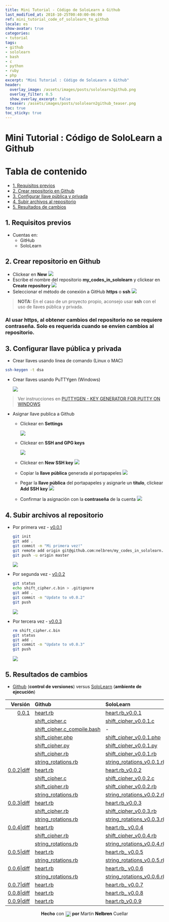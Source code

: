 ```yaml
---
title: Mini Tutorial - Código de SoloLearn a Github
last_modified_at: 2018-10-25T00:40:00-06:00
ref: mini_tutorial_code_of_sololearn_to_github
locale: es
show-avatar: true
categories:
- tutorial
tags:
- github
- sololearn
- bash
- c
- python
- ruby
- php
excerpt: "Mini Tutorial : Código de SoloLearn a Github"
header:
  overlay_image: /assets/images/posts/sololearn2github.png
  overlay_filter: 0.5
  show_overlay_excerpt: false
  teaser: /assets/images/posts/sololearn2github_teaser.png
toc: true
toc_sticky: true
---
```


# Mini Tutorial : Código de SoloLearn a Github

# Tabla de contenido
  * [1. Requisitos previos](#1)
  * [2. Crear repositorio en Github](#2)
  * [3. Configurar llave pública y privada](#3)
  * [4. Subir archivos al repositorio](#4)
  * [5. Resultados de cambios](#5)

## 1. Requisitos previos <a name="1"></a>
   - Cuentas en:
     - GitHub
     - SoloLearn

## 2. Crear repositorio en Github <a name="2"></a>
   - Clickear en **New**
     ![](images/new_repository_1.png)
   - Escribe el nombre del repositorio **my_codes_in_sololearn** y clickear en **Create repository**
     ![](images/new_repository_2.png)
   - Seleccionar el método de conexión a GitHub **https** o **ssh**
     ![](images/new_repository_3.png)
  
   > **NOTA:** En el caso de un proyecto propio, aconsejo usar **ssh** con el uso de llaves pública y privada.
  
   ### Al usar https, al obtener cambios del repositorio no se requiere contraseña. Solo es requerida cuando se envíen cambios al repositorio.
    
## 3. Configurar llave pública y privada <a name="3"></a>
   - Crear llaves usando linea de comando (Linux o MAC)

   ```bash
   ssh-keygen -t dsa
   ``` 

   - Crear llaves usando PuTTYgen (Windows)

     ![](images/puttygen.png)

   > Ver instrucciones en [PUTTYGEN - KEY GENERATOR FOR PUTTY ON WINDOWS](https://www.ssh.com/ssh/putty/windows/puttygen)   

  - Asignar llave publica a Github

    - Clickear en **Settings**

      ![](images/ssh_keys_01.png)
       
    - Clickear en **SSH and GPG keys**
      
      ![](images/ssh_keys_02.png) 

    - Clickear en **New SSH key**
      ![](images/ssh_keys_03.png) 
    
    - Copiar la **llave pública** generada al portapapeles
      ![](images/ssh_keys_04.png)
    
    - Pegar la **llave pública** del portapapeles y asignarle un **titulo**, clickear **Add SSH key**
      ![](images/ssh_keys_05.png)

    - Confirmar la asignación con la **contraseña** de la cuenta
      ![](images/ssh_keys_06.png)
 
## 4. Subir archivos al repositorio <a name="4"></a>
   - Por primera vez - [v0.0.1](#v0.0.1)
   
     ```bash
     git init
     git add .
     git commit -m "Mi primera vez!"
     git remote add origin git@github.com:nelbren/my_codes_in_sololearn.git
     git push -u origin master
     ``` 
     ![](images/git_init.png)
   - Por segunda vez - [v0.0.2](#v0.0.2)
   
     ```bash
     git status
     echo shift_cipher.c.bin > .gitignore
     git add .
     git commit -m "Update to v0.0.2"
     git push
     ``` 
     ![](images/git_push_v0.0.2.png)
   - Por tercera vez - [v0.0.3](#v0.0.3)
   
     ```bash
     rm shift_cipher.c.bin
     git status
     git add .
     git commit -m "Update to v0.0.3"
     git push
     ``` 
     ![](images/git_push_v0.0.3.png)     
     
## 5. Resultados de cambios <a name="5"></a> 
   -  [Github](https://github.com) (**control de versiones**) versus [SoloLearn](https://sololearn.com) (**ambiente de ejecución**)

   |Versión|Github         | SoloLearn  |Lenguaje| Descripción|
   |------:|:--------------|:-----------|:------:|:-----------|
   |[0.0.1](https://github.com/nelbren/my_codes_in_sololearn/tree/3bc139e905140e61c67cc7f756efa9df88cdfa90)<a name="v0.0.1"></a>|[heart.rb](https://github.com/nelbren/my_codes_in_sololearn/blob/3bc139e905140e61c67cc7f756efa9df88cdfa90/heart.rb)|[heart.rb\_v0.0.1](https://code.sololearn.com/csr5mCY6joG9/#rb)|Ruby|DisplayAHeart-FirstTry!|
   | |[shift\_cipher.c](https://github.com/nelbren/my_codes_in_sololearn/blob/3bc139e905140e61c67cc7f756efa9df88cdfa90/shift_cipher.c)|[shift\_cipher\_v0.0.1.c](https://code.sololearn.com/cNGVi1MaeYJ6/#c)|C|UseShiftCipherIn28lines|
   | |[shift\_cipher.c_compile.bash](https://github.com/nelbren/my_codes_in_sololearn/blob/3bc139e905140e61c67cc7f756efa9df88cdfa90/shift_cipher.c_compile.bash)| - |Bash|Bash4CompileCProgram|
   | |[shift\_cipher.php](https://github.com/nelbren/my_codes_in_sololearn/blob/3bc139e905140e61c67cc7f756efa9df88cdfa90/shift\_cipher.php)| [shift\_cipher\_v0.0.1.php](https://code.sololearn.com/w5I5CvnY7TOs/#php)|PHP|UseShiftCipherIn13lines|   
   | |[shift\_cipher.py](https://github.com/nelbren/my_codes_in_sololearn/blob/3bc139e905140e61c67cc7f756efa9df88cdfa90/shift_cipher.py)| [shift\_cipher\_v0.0.1.py](https://code.sololearn.com/c2DTb4Eiz4qP/#py)|Python|UseShiftCipherIn10lines|
   | |[shift\_cipher.rb](https://github.com/nelbren/my_codes_in_sololearn/blob/3bc139e905140e61c67cc7f756efa9df88cdfa90/shift_cipher.rb)| [shift\_cipher\_v0.0.1.rb](https://code.sololearn.com/cRNWQ2J4He6o/#rb)|Ruby|UseShiftCipherIn20lines|  
   | |[string\_rotations.rb](https://github.com/nelbren/my_codes_in_sololearn/blob/3bc139e905140e61c67cc7f756efa9df88cdfa90/string_rotations.rb)| [string\_rotations\_v0.0.1.rb](https://code.sololearn.com/cZu14adYWt4Q/#rb)|Ruby|UsingSubstring|    
   |[0.0.2](https://github.com/nelbren/my_codes_in_sololearn/tree/d32be705aae9f67bc0535c747cda2ce562c70734)<a name="v0.0.2"></a>\|[diff](https://github.com/nelbren/my_codes_in_sololearn/commit/d32be705aae9f67bc0535c747cda2ce562c70734#diff-b41048bdbaf2311019d6726e7e2c6912)|[heart.rb](https://github.com/nelbren/my_codes_in_sololearn/blob/d32be705aae9f67bc0535c747cda2ce562c70734/heart.rb)|[heart.rb\_v0.0.2](https://code.sololearn.com/cvgkNxueAUCI/#rb)|Ruby|DisplayAHeart-UseShortenedIf!|
   | |[shift\_cipher.c](https://github.com/nelbren/my_codes_in_sololearn/blob/d32be705aae9f67bc0535c747cda2ce562c70734/shift_cipher.c)|[shift\_cipher\_v0.0.2.c](https://code.sololearn.com/cOmOJZmV2Fsa/#c)|C|UseTernaryOperatorIn15lines|
   | |[shift\_cipher.rb](https://github.com/nelbren/my_codes_in_sololearn/blob/d32be705aae9f67bc0535c747cda2ce562c70734/shift_cipher.rb)| [shift\_cipher\_v0.0.2.rb](https://code.sololearn.com/cxVFVuRK9z79/#rb)|Ruby|UseTernaryOperatorIn13lines|  
   | |[string\_rotations.rb](https://github.com/nelbren/my_codes_in_sololearn/blob/d32be705aae9f67bc0535c747cda2ce562c70734/string_rotations.rb)| [string\_rotations\_v0.0.2.rb](https://code.sololearn.com/cKtyRTM49lLc/#rb)|Ruby|UsingRotate|
   |[0.0.3](https://github.com/nelbren/my_codes_in_sololearn/tree/80414f98e31ffb6b18f198c7c491141597cf0117)<a name="v0.0.3"></a>\|[diff](https://github.com/nelbren/my_codes_in_sololearn/commit/80414f98e31ffb6b18f198c7c491141597cf0117?diff=split)|[heart.rb](https://github.com/nelbren/my_codes_in_sololearn/blob/80414f98e31ffb6b18f198c7c491141597cf0117/heart.rb)|[heart.rb\_v0.0.3](https://code.sololearn.com/c0or8DjaVS2N/#rb)|Ruby|DisplayAHeart-UseShortBlocks1|
   | |[shift\_cipher.rb](https://github.com/nelbren/my_codes_in_sololearn/blob/80414f98e31ffb6b18f198c7c491141597cf0117/shift_cipher.rb)| [shift\_cipher\_v0.0.3.rb](https://code.sololearn.com/cpkKE1Vfo4v0/#rb)|Ruby|UseShorthandOperIn11lines|  
   | |[string\_rotations.rb](https://github.com/nelbren/my_codes_in_sololearn/blob/80414f98e31ffb6b18f198c7c491141597cf0117/string_rotations.rb)| [string\_rotations\_v0.0.3.rb](https://code.sololearn.com/cN3W06aB6fDw/#rb)|Ruby|UsingRegex| 
   |[0.0.4](https://github.com/nelbren/my_codes_in_sololearn/tree/b837bb11609c7159e91972b970354c5fbb5f94af)<a name="v0.0.4"></a>\|[diff](https://github.com/nelbren/my_codes_in_sololearn/commit/b837bb11609c7159e91972b970354c5fbb5f94af#diff-b41048bdbaf2311019d6726e7e2c6912)|[heart.rb](https://github.com/nelbren/my_codes_in_sololearn/blob/b837bb11609c7159e91972b970354c5fbb5f94af/heart.rb)|[heart.rb\_ v0.0.4](https://code.sololearn.com/cjy7I5Qx9B1A/#rb)|Ruby|DisplayAHeart-UseShortBlocks2|
   | |[shift\_cipher.rb](https://github.com/nelbren/my_codes_in_sololearn/blob/b837bb11609c7159e91972b970354c5fbb5f94af/shift_cipher.rb)| [shift\_cipher\_v0.0.4.rb](https://code.sololearn.com/cQN4bIY8A81y/#rb)|Ruby|UseBracketSyntaxIn7lines|  
   | |[string\_rotations.rb](https://github.com/nelbren/my_codes_in_sololearn/blob/b837bb11609c7159e91972b970354c5fbb5f94af/string_rotations.rb)| [string\_rotations\_v0.0.4.rb](https://code.sololearn.com/c382KXDa3l22/#rb)|Ruby|UsingSubstringAndOnlyOneAssing|
   |[0.0.5](https://github.com/nelbren/my_codes_in_sololearn/tree/64ac756c6bbc6f16a9fe4fca47bfdb74a187b86b)<a name="v0.0.4"></a>\|[diff](https://github.com/nelbren/my_codes_in_sololearn/commit/64ac756c6bbc6f16a9fe4fca47bfdb74a187b86b?diff=split)|[heart.rb](https://github.com/nelbren/my_codes_in_sololearn/blob/64ac756c6bbc6f16a9fe4fca47bfdb74a187b86b/heart.rb)|[heart.rb\_ v0.0.5](https://code.sololearn.com/cTcEJusa6pwj/#rb)|Ruby|DisplayAHeart-UseCase2Array|
   | |[string\_rotations.rb](https://github.com/nelbren/my_codes_in_sololearn/blob/64ac756c6bbc6f16a9fe4fca47bfdb74a187b86b/string_rotations.rb)| [string\_rotations\_v0.0.5.rb](https://code.sololearn.com/cwGgkvm4839e/#rb)|Ruby|UsingSubstringAndOnlyOneAssingInside|
   |[0.0.6](https://github.com/nelbren/my_codes_in_sololearn/tree/ced9cee8a6aabedf0301a0d290b2ec52f882232e)<a name="v0.0.6"></a>\|[diff](https://github.com/nelbren/my_codes_in_sololearn/commit/ced9cee8a6aabedf0301a0d290b2ec52f882232e)|[heart.rb](https://github.com/nelbren/my_codes_in_sololearn/blob/ced9cee8a6aabedf0301a0d290b2ec52f882232e/heart.rb)|[heart.rb\_ v0.0.6](https://code.sololearn.com/c86Uo1h25mD2/#rb)|Ruby|DisplayAHeart-UseMultipleAssign|
   | |[string\_rotations.rb](https://github.com/nelbren/my_codes_in_sololearn/blob/ced9cee8a6aabedf0301a0d290b2ec52f882232e/string_rotations.rb)| [string\_rotations\_v0.0.6.rb](https://code.sololearn.com/cWa639epbOuy/#rb)|Ruby|UsingAnCustomFunction|      
   |[0.0.7](https://github.com/nelbren/my_codes_in_sololearn/tree/8b59281b8b81d16404185c31f1a91350d4e11ca2)<a name="v0.0.7"></a>\|[diff](https://github.com/nelbren/my_codes_in_sololearn/commit/8b59281b8b81d16404185c31f1a91350d4e11ca2)|[heart.rb](https://github.com/nelbren/my_codes_in_sololearn/blob/8b59281b8b81d16404185c31f1a91350d4e11ca2/heart.rb)|[heart.rb\_ v0.0.7](https://code.sololearn.com/cwosAyRtEccI/#rb)|Ruby|DisplayAHeart-GlobalVarsToLocal|
   |[0.0.8](https://github.com/nelbren/my_codes_in_sololearn/tree/9f7d1e2928c2fc02ffb1ee55148bc0c9ca90b90a)<a name="v0.0.8"></a>\|[diff](https://github.com/nelbren/my_codes_in_sololearn/commit/9f7d1e2928c2fc02ffb1ee55148bc0c9ca90b90a)|[heart.rb](https://github.com/nelbren/my_codes_in_sololearn/blob/9f7d1e2928c2fc02ffb1ee55148bc0c9ca90b90a/heart.rb)|[heart.rb\_ v0.0.8](https://code.sololearn.com/c1ril3v0sx5e/#rb)|Ruby|DisplayAHeart-Array2NewAssign''|
   |[0.0.9](https://github.com/nelbren/my_codes_in_sololearn/tree/5a3e08868a7b381d43fa04ea857841a13675244c)<a name="v0.0.9"></a>\|[diff](https://github.com/nelbren/my_codes_in_sololearn/commit/5a3e08868a7b381d43fa04ea857841a13675244c)|[heart.rb](https://github.com/nelbren/my_codes_in_sololearn/blob/5a3e08868a7b381d43fa04ea857841a13675244c/heart.rb)|[heart.rb\_v0.0.9](https://code.sololearn.com/c6Ke3H0Avdh0/#rb)|Ruby|DisplayAHeart-ReplaceIfForTwoIf|

<center><strong>Hecho</strong> con <img src="images/icons8-corazones-24.png" alt="drawing" height="18px" style="display: inline-block; vertical-align: middle;"> <strong>por</strong> Martin <a href="https://nelbren.com" style="color: black; text-decoration: none;"><strong>Nelbren</strong></a> Cuellar</center>
